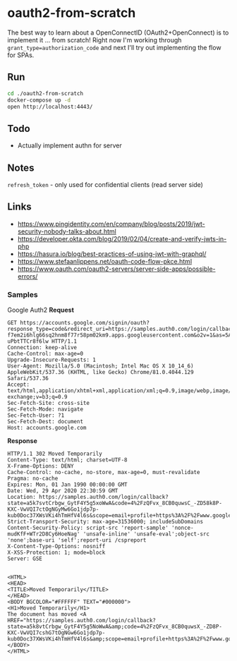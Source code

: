 # oauth2-from-scratch
The best way to learn about a OpenConnectID (OAuth2+OpenConnect) is to implement it ... from scratch! Right now I'm working through `grant_type=authorization_code` and next I'll try out implementing the flow for SPAs.

## Run
```sh
cd ./oauth2-from-scratch
docker-compose up -d
open http://localhost:4443/
```

## Todo
- Actually implement authn for server

## Notes
`refresh_token` - only used for confidential clients (read server side)

## Links
- https://www.pingidentity.com/en/company/blog/posts/2019/jwt-security-nobody-talks-about.html
- https://developer.okta.com/blog/2019/02/04/create-and-verify-jwts-in-php
- https://hasura.io/blog/best-practices-of-using-jwt-with-graphql/
- https://www.stefaanlippens.net/oauth-code-flow-pkce.html
- https://www.oauth.com/oauth2-servers/server-side-apps/possible-errors/


### Samples
Google Auth2
**Request**
```
GET https://accounts.google.com/signin/oauth?response_type=code&redirect_uri=https://samples.auth0.com/login/callback&scope=email+profile&state=a5k7sn9vtCrbgw_GytF4Y5g5NoWwA&client_id=969181497182-f7em2i6hlg66sq2hnm8f77r58pm02km9.apps.googleusercontent.com&o2v=1&as=5AwY6s38-uPbtTTCr8f6lw HTTP/1.1
Connection: keep-alive
Cache-Control: max-age=0
Upgrade-Insecure-Requests: 1
User-Agent: Mozilla/5.0 (Macintosh; Intel Mac OS X 10_14_6) AppleWebKit/537.36 (KHTML, like Gecko) Chrome/81.0.4044.129 Safari/537.36
Accept: text/html,application/xhtml+xml,application/xml;q=0.9,image/webp,image/apng,*/*;q=0.8,application/signed-exchange;v=b3;q=0.9
Sec-Fetch-Site: cross-site
Sec-Fetch-Mode: navigate
Sec-Fetch-User: ?1
Sec-Fetch-Dest: document
Host: accounts.google.com
```

**Response**
```
HTTP/1.1 302 Moved Temporarily
Content-Type: text/html; charset=UTF-8
X-Frame-Options: DENY
Cache-Control: no-cache, no-store, max-age=0, must-revalidate
Pragma: no-cache
Expires: Mon, 01 Jan 1990 00:00:00 GMT
Date: Wed, 29 Apr 2020 22:30:59 GMT
Location: https://samples.auth0.com/login/callback?state=a5k7svtCrbgw_GytF4Y5g5xoWwA&code=4%2FzQFvx_8CB0quwsC_-ZD58k8P-KXC-VwVQI7ctOgNGyMw6Go1jdp7p-kub0Doc37XWsVKi4hTmHfV4l6s&scope=email+profile+https%3A%2F%2Fwww.googleapis.com%2Fauth%2Fuserinfo.email+https%3A%2F%2Fwww.googleapis.com%2Fauth%2Fuserinfo.profile+openid&authuser=0&prompt=none
Strict-Transport-Security: max-age=31536000; includeSubDomains
Content-Security-Policy: script-src 'report-sample' 'nonce-mudKfF+WTr2D8Cy6HoeNag' 'unsafe-inline' 'unsafe-eval';object-src 'none';base-uri 'self';report-uri /cspreport
X-Content-Type-Options: nosniff
X-XSS-Protection: 1; mode=block
Server: GSE


<HTML>
<HEAD>
<TITLE>Moved Temporarily</TITLE>
</HEAD>
<BODY BGCOLOR="#FFFFFF" TEXT="#000000">
<H1>Moved Temporarily</H1>
The document has moved <A HREF="https://samples.auth0.com/login/callback?state=a5k8vtCrbgw_GytF4Y5g5NoWwA&amp;code=4%2FzQFvx_8CB0quwsX_-ZD8P-KXC-VwVQI7cshG7tOgNGw6Go1jdp7p-kub0Doc37XWsVKi4hTmHfV4l6s&amp;scope=email+profile+https%3A%2F%2Fwww.googleapis.com%2Fauth%2Fuserinfo.email+https%3A%2F%2Fwww.googleapis.com%2Fauth%2Fuserinfo.profile+openid&amp;authuser=0&amp;prompt=none">here</A>.
</BODY>
</HTML>
```